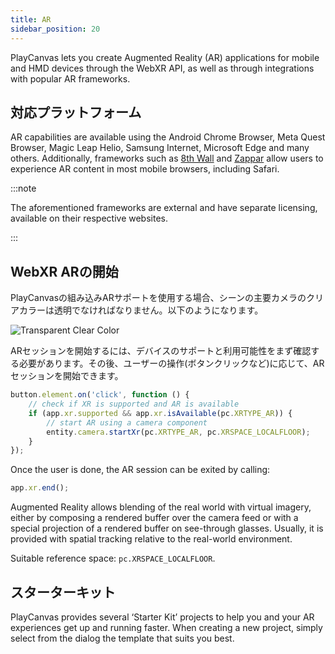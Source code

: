 ```yaml
---
title: AR
sidebar_position: 20
---
```


PlayCanvas lets you create Augmented Reality (AR) applications for mobile and HMD devices through the WebXR API, as well as through integrations with popular AR frameworks.

## 対応プラットフォーム

AR capabilities are available using the Android Chrome Browser, Meta Quest Browser, Magic Leap Helio, Samsung Internet, Microsoft Edge and many others. Additionally, frameworks such as [8th Wall][3] and [Zappar][4] allow users to experience AR content in most mobile browsers, including Safari.

:::note

The aforementioned frameworks are external and have separate licensing, available on their respective websites.

:::

## WebXR ARの開始

PlayCanvasの組み込みARサポートを使用する場合、シーンの主要カメラのクリアカラーは透明でなければなりません。以下のようになります。

![Transparent Clear Color](/img/user-manual/xr/ar/transparent-clear-color.png)

ARセッションを開始するには、デバイスのサポートと利用可能性をまず確認する必要があります。その後、ユーザーの操作(ボタンクリックなど)に応じて、ARセッションを開始できます。

```javascript
button.element.on('click', function () {
    // check if XR is supported and AR is available
    if (app.xr.supported && app.xr.isAvailable(pc.XRTYPE_AR)) {
        // start AR using a camera component
        entity.camera.startXr(pc.XRTYPE_AR, pc.XRSPACE_LOCALFLOOR);
    }
});
```

Once the user is done, the AR session can be exited by calling:

```javascript
app.xr.end();
```

Augmented Reality allows blending of the real world with virtual imagery, either by composing a rendered buffer over the camera feed or with a special projection of a rendered buffer on see-through glasses. Usually, it is provided with spatial tracking relative to the real-world environment.

Suitable reference space: `pc.XRSPACE_LOCALFLOOR`.

## スターターキット

PlayCanvas provides several ‘Starter Kit’ projects to help you and your AR experiences get up and running faster. When creating a new project, simply select from the dialog the template that suits you best.

[2]: https://webkit.org/status/#specification-webxr
[3]: /user-manual/xr/ar/8th-wall-integration/
[4]: /user-manual/xr/ar/zappar-integration/
